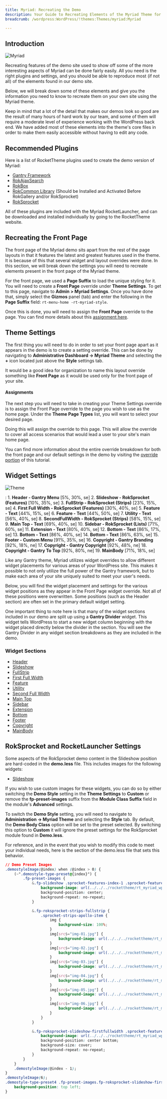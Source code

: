 ```yaml
---
title: Myriad: Recreating the Demo
description: Your Guide to Recreating Elements of the Myriad Theme for WordPress
breadcrumb: /wordpress:WordPress/!themes:Themes/myriad:Myriad

---
```


Introduction
-----

![Myriad](assets/myriad.jpeg)

Recreating features of the demo site used to show off some of the more interesting aspects of Myriad can be done fairly easily. All you need is the right plugins and settings, and you should be able to reproduce most (if not all) of the elements found in our demo site.

Below, we will break down some of these elements and give you the information you need to know to recreate them on your own site using the Myriad theme.

Keep in mind that a lot of the detail that makes our demos look so good are the result of many hours of hard work by our team, and some of them will require a moderate level of experience working with the WordPress back end. We have added most of these elements into the theme's core files in order to make them easily accessible without having to edit any code.

Recommended Plugins
-----

Here is a list of RocketTheme plugins used to create the demo version of Myriad:

* [Gantry Framework](http://gantry.org/downloads)
* [RokAjaxSearch](http://www.rockettheme.com/wordpress/plugins/rokajaxsearch)
* [RokBox](http://www.rockettheme.com/wordpress/plugins/rokbox)
* [RokCommon Library](http://www.rockettheme.com/wordpress/plugins/rokutilities) (Should be Installed and Activated Before RokGallery and/or RokSprocket)
* [RokSprocket](../../plugins/roksprocket/)

All of these plugins are included with the Myriad RocketLauncher, and can be downloaded and installed individually by going to the RocketTheme website.

Recreating the Front Page
-----

The front page of the Myriad demo sits apart from the rest of the page layouts in that it features the latest and greatest features used in the theme. It is because of this that several widget and layout overrides were done. In this section, we will break down the settings you will need to recreate elements present in the front page of the Myriad theme.

For the front page, we used a **Page Suffix** to load the unique styling for it. You will need to create a **Front Page** override under **Theme Settings**. To get to this page, navigate to **Admin > Myriad Settings**. Once you have done that, simply select the **Gizmos** panel (tab) and enter the following in the **Page Suffix** field: `rt-menu-home -rt-myriad-style`. 

Once this is done, you will need to assign the **Front Page** override to the page. You can find more details about this [assignment here](demo_override.md#assignments).

Theme Settings
-----

The first thing you will need to do in order to set your front page apart as it appears in the demo is to create a setting override. This can be done by navigating to **Administrative Dashboard -> Myriad Theme** and selecting the **+** icon located just above the **Style** settings tab.

It would be a good idea for organization to name this layout override something like **Front Page** as it would be used only for the front page of your site.

#### Assignments

The next step you will need to take in creating your Theme Settings override is to assign the Front Page override to the page you wish to use as the home page. Under the **Theme Page Types** list, you will want to select your desired page.

Doing this will assign the override to this page. This will allow the override to cover all access scenarios that would lead a user to your site's main home page.

You can find more information about the entire override breakdown for both the front page and our default settings in the demo by visiting the [override portion](demo_override.md) of this tutorial.

Widget Settings
-----

![Theme](assets/myriad2.jpeg)

:   1. **Header - Gantry Menu** [5%, 30%, se]
    2. **Slideshow - RokSprocket (Features)** [10%, 35%, se]
    3. **FullStrip - RokSprocket (Strips)**  [23%, 15%, se]
    4. **First Full Width - RokSprocket (Features)**  [30%, 40%, se]
    5. **Feature - Text**  [44%, 15%, se]
    6. **Feature - Text**  [44%, 50%, se]
    7. **Utility - Text**  [56%, 40%, se]
    8. **SecondFullWidth - RokSprocket (Strips)**  [58%, 15%, se]
    9. **Main Top - Text** [69%, 40%, se]
    10. **Sidebar - RokSprocket (Lists)** [71%, 60%, se]
    11. **Extension - Text** [80%, 40%, se]
    12. **Bottom - Text** [86%, 17%, se]
    13. **Bottom - Text** [86%, 40%, se]
    14. **Bottom - Text** [86%, 63%, se]
    15. **Footer - Custom Menu** [91%, 35%, se]
    16. **Copyright - Gantry Branding** [92%, 18%, ne]
    17. **Copyright - Gantry Copyright** [92%, 48%, ne]
    18. **Copyright - Gantry To Top** [92%, 80%, ne]
    19. **MainBody** [71%, 18%, se]

Like any Gantry theme, Myriad utilizes widget overrides to allow different widget placements for various areas of your WordPress site. This makes it possible to not only utilize the full power of the Gantry framework, but to make each area of your site uniquely suited to meet your user's needs.

Below, you will find the widget placement and settings for the various widget positions as they appear in the Front Page widget override. Not all of these positions were overwritten. Some positions (such as the Header section) are often set in the primary default widget setting.

One important thing to note here is that many of the widget sections included in our demo are split up using a **Gantry Divider** widget. This widget tells WordPress to start a new widget column beginning with the widget placed directly below the divider in the section. You will see the Gantry Divider in any widget section breakdowns as they are included in the demo.

### Widget Sections

* [Header](demo_header.md)
* [Slideshow](demo_slideshow.md)
* [FullStrip](demo_fullstrip.md)
* [First Full Width](demo_firstfullwidth.md)
* [Feature](demo_feature.md)
* [Utility](demo_utility.md)
* [Second Full Width](demo_secondfullwidth.md)
* [Main Top](demo_maintop.md)
* [Sidebar](demo_sidebar.md)
* [Extension](demo_extension.md)
* [Bottom](demo_bottom.md)
* [Footer](demo_footer.md)
* [Copyright](demo_copyright.md)
* [MainBody](demo_mainbody)

RokSprocket and RocketLauncher Settings
------

Some aspects of the RokSprocket demo content in the Slideshow position are hard-coded in the **demo.less** file. This includes images for the following widgets:

* [Slideshow](demo_slideshow.md)

If you wish to use custom images for these widgets, you can do so by either switching the **Demo Style** setting in the **Theme Settings** to **Custom** or remove the **fp-preset-images** suffix from the **Module Class Suffix** field in the module's **Advanced** settings. 

To switch the **Demo Style** setting, you will need to navigate to **Administration -> Myriad Theme** and selecting the **Style** tab. By default, the **Demo Body Class** option will be set to the preset selected. By switching this option to **Custom** it will ignore the preset settings for the RokSprocket module found in **Demo.less**.

For reference, and in the event that you wish to modify this code to meet your individual needs, here is the section of the demo.less file that sets this behavior.

~~~ .css
// Demo Preset Images
.demostyleImage(@index) when (@index > 0) {
    (~".demostyle-type-preset@{index}") {
        .fp-preset-images {
            &.fp-slideshow .sprocket-features-index-1 .sprocket-features-img-container.sprocket-fullslideshow-image {
                background-image: url(../../../rockettheme/rt_myriad_wp/home/fp-slideshow/img-01-preset-@{index}.jpg) !important;
                background-position: center;
                background-repeat: no-repeat;
            }

            &.fp-roksprocket-strips-fullstrip {
                .sprocket-strips-apollo-item {
                    img {
                        background-size: 100%;
                    }
                    img[src$="img-01.jpg"] {
                        background-image: url(../../../rockettheme/rt_myriad_wp/home/fp-fullstrip/img-01-preset-@{index}.jpg);
                    }
                    img[src$="img-02.jpg"] {
                        background-image: url(../../../rockettheme/rt_myriad_wp/home/fp-fullstrip/img-02-preset-@{index}.jpg);
                    }
                    img[src$="img-03.jpg"] {
                        background-image: url(../../../rockettheme/rt_myriad_wp/home/fp-fullstrip/img-03-preset-@{index}.jpg);
                    }
                    img[src$="img-04.jpg"] {
                        background-image: url(../../../rockettheme/rt_myriad_wp/home/fp-fullstrip/img-04-preset-@{index}.jpg);
                    }
                    img[src$="img-05.jpg"] {
                        background-image: url(../../../rockettheme/rt_myriad_wp/home/fp-fullstrip/img-05-preset-@{index}.jpg);
                    }
                    img[src$="img-06.jpg"] {
                        background-image: url(../../../rockettheme/rt_myriad_wp/home/fp-fullstrip/img-06-preset-@{index}.jpg);
                    }
                }
            }

            &.fp-roksprocket-slideshow-firstfullwidth .sprocket-features-index-1 .sprocket-features-img-container img {
                background-image: url(../../../rockettheme/rt_myriad_wp/home/fp-firstfullwidth/img-01-preset-@{index}.jpg) !important;
                background-position: center bottom;
                background-size: cover;
                background-repeat: no-repeat;
            }
        }
    }
    .demostyleImage(@index - 1);
}
.demostyleImage(6);
.demostyle-type-preset4 .fp-preset-images.fp-roksprocket-slideshow-firstfullwidth .sprocket-features-index-1 .sprocket-features-img-container img {
    background-position: top left;
}
~~~

